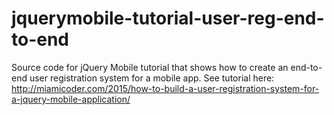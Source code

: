 # jquerymobile-tutorial-user-reg-end-to-end
Source code for jQuery Mobile tutorial that shows how to create an end-to-end user registration system for a mobile app. See tutorial here: http://miamicoder.com/2015/how-to-build-a-user-registration-system-for-a-jquery-mobile-application/

